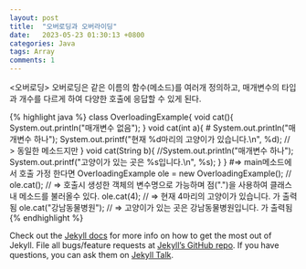 ```yaml
---
layout: post
title:  "오버로딩과 오버라이딩"
date:   2023-05-23 01:30:13 +0800
categories: Java
tags: Array 
comments: 1
---
```

<오버로딩>
	오버로딩은 같은 이름의 함수(메소드)를 여러개 정의하고, 매개변수의 타입과 개수를 다르게 하여 
	다양한 호출에 응답할 수 있게 된다. 

{% highlight java %}
class OverloadingExample{
		void cat(){
			System.out.println("매개변수 없음");
    	}
    	void cat(int a){
			# System.out.println("매개변수 하나");
			System.out.printf("현재 %d마리의 고양이가 있습니다.\n", %d);
			// > 동일한 메소드지만 
    	}
    	void cat(String b){
			//System.out.println("매개변수 하나");
			System.out.printf("고양이가 있는 곳은 %s입니다.\n", %s);
    	}
	}
	#=> main메소드에서 호출 가정 한다면
	OverloadingExample ole = new OverloadingExample(); // 
	ole.cat(); // => 호출시 생성한 객체의 변수명으로 가능하며 점(".")을 사용하여 클래스내 메소드를 불러올수 있다.
	ole.cat(4);		// => 현재 4마리의 고양이가 있습니다. 가 출력됨
	ole.cat("강남동물병원"); // => 고양이가 있는 곳은 강남동물병원입니다. 가 출력됨
{% endhighlight %}

Check out the [Jekyll docs][jekyll-docs] for more info on how to get the most out of Jekyll. File all bugs/feature requests at [Jekyll’s GitHub repo][jekyll-gh]. If you have questions, you can ask them on [Jekyll Talk][jekyll-talk].

[jekyll-docs]: https://jekyllrb.com/docs/home
[jekyll-gh]:   https://github.com/jekyll/jekyll
[jekyll-talk]: https://talk.jekyllrb.com/